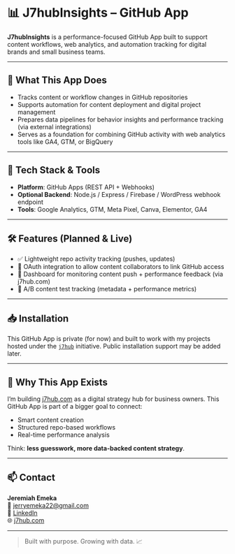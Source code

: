 # 📊 J7hubInsights – GitHub App

**J7hubInsights** is a performance-focused GitHub App built to support content workflows, web analytics, and automation tracking for digital brands and small business teams.

---

## 🚀 What This App Does

- Tracks content or workflow changes in GitHub repositories
- Supports automation for content deployment and digital project management
- Prepares data pipelines for behavior insights and performance tracking (via external integrations)
- Serves as a foundation for combining GitHub activity with web analytics tools like GA4, GTM, or BigQuery

---

## 🔧 Tech Stack & Tools

- **Platform**: GitHub Apps (REST API + Webhooks)
- **Optional Backend**: Node.js / Express / Firebase / WordPress webhook endpoint
- **Tools**: Google Analytics, GTM, Meta Pixel, Canva, Elementor, GA4

---

## 🛠 Features (Planned & Live)

- ✅ Lightweight repo activity tracking (pushes, updates)
- 🚧 OAuth integration to allow content collaborators to link GitHub access
- 🚧 Dashboard for monitoring content push + performance feedback (via j7hub.com)
- 🚧 A/B content test tracking (metadata + performance metrics)

---

## 📥 Installation

This GitHub App is private (for now) and built to work with my projects hosted under the [`j7hub`](https://j7hub.com) initiative. Public installation support may be added later.

---

## 🧠 Why This App Exists

I’m building [j7hub.com](https://j7hub.com) as a digital strategy hub for business owners. This GitHub App is part of a bigger goal to connect:
- Smart content creation  
- Structured repo-based workflows  
- Real-time performance analysis  

Think: **less guesswork, more data-backed content strategy**.

---

## 📫 Contact

**Jeremiah Emeka**  
📧 jerryemeka22@gmail.com  
🔗 [LinkedIn](https://www.linkedin.com/in/jerry-emeka-470956289/)  
🌐 [j7hub.com](https://j7hub.com)

---

> Built with purpose. Growing with data. 📈  
